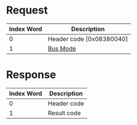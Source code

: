 # Request

| Index Word | Description                                               |
|------------|-----------------------------------------------------------|
| 0          | Header code \[0x08380040\]                                |
| 1          | [Bus Mode](Filesystem_services#CardSpiBusMode "wikilink") |

# Response

| Index Word | Description |
|------------|-------------|
| 0          | Header code |
| 1          | Result code |